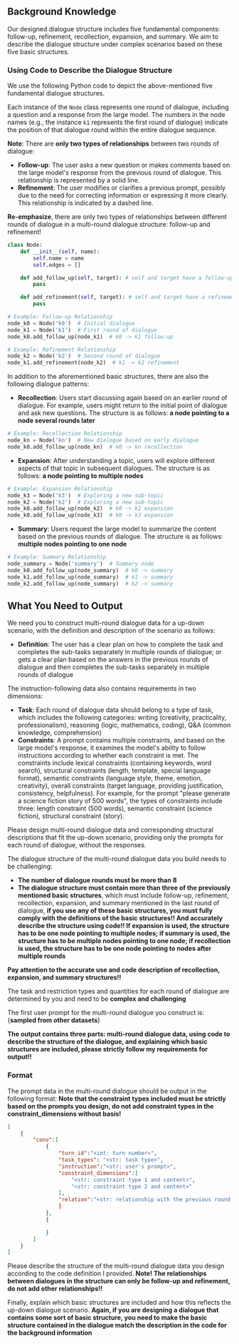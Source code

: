 ## Background Knowledge
Our designed dialogue structure includes five fundamental components: follow-up, refinement, recollection, expansion, and summary. We aim to describe the dialogue structure under complex scenarios based on these five basic structures.

### Using Code to Describe the Dialogue Structure
We use the following Python code to depict the above-mentioned five fundamental dialogue structures.

Each instance of the `Node` class represents one round of dialogue, including a question and a response from the large model. The numbers in the node names (e.g., the instance `k1` represents the first round of dialogue) indicate the position of that dialogue round within the entire dialogue sequence.

**Note**: There are **only two types of relationships** between two rounds of dialogue:
- **Follow-up**: The user asks a new question or makes comments based on the large model's response from the previous round of dialogue. This relationship is represented by a solid line.
- **Refinement**: The user modifies or clarifies a previous prompt, possibly due to the need for correcting information or expressing it more clearly. This relationship is indicated by a dashed line.

**Re-emphasize**, there are only two types of relationships between different rounds of dialogue in a multi-round dialogue structure: follow-up and refinement!

```python
class Node:
    def __init__(self, name):
        self.name = name
        self.edges = []

    def add_follow_up(self, target): # self and target have a follow-up relationship
        pass

    def add_refinement(self, target): # self and target have a refinement relationship
        pass

# Example: Follow-up Relationship
node_k0 = Node('k0')  # Initial dialogue
node_k1 = Node('k1')  # First round of dialogue
node_k0.add_follow_up(node_k1)  # k0 -> k1 follow-up

# Example: Refinement Relationship
node_k2 = Node('k2')  # Second round of dialogue
node_k1.add_refinement(node_k2)  # k1 -> k2 refinement
```

In addition to the aforementioned basic structures, there are also the following dialogue patterns:

- **Recollection**: Users start discussing again based on an earlier round of dialogue. For example, users might return to the initial point of dialogue and ask new questions. The structure is as follows: **a node pointing to a node several rounds later**
```python
# Example: Recollection Relationship
node_kn = Node('kn')  # New dialogue based on early dialogue
node_k0.add_follow_up(node_kn)  # k0 -> kn recollection
```

- **Expansion**: After understanding a topic, users will explore different aspects of that topic in subsequent dialogues. The structure is as follows: **a node pointing to multiple nodes**
```python
# Example: Expansion Relationship
node_k3 = Node('k3')  # Exploring a new sub-topic
node_k2 = Node('k2')  # Exploring a new sub-topic
node_k0.add_follow_up(node_k2)  # k0 -> k2 expansion
node_k0.add_follow_up(node_k3)  # k0 -> k3 expansion
```

- **Summary**: Users request the large model to summarize the content based on the previous rounds of dialogue. The structure is as follows: **multiple nodes pointing to one node**
```python
# Example: Summary Relationship
node_summary = Node('summary')  # Summary node
node_k0.add_follow_up(node_summary)  # k0 -> summary
node_k1.add_follow_up(node_summary)  # k1 -> summary
node_k2.add_follow_up(node_summary)  # k2 -> summary
```


## What You Need to Output
We need you to construct multi-round dialogue data for a up-down scenario, with the definition and description of the scenario as follows:
- **Definition**: The user has a clear plan on how to complete the task and completes the sub-tasks separately in multiple rounds of dialogue; or gets a clear plan based on the answers in the previous rounds of dialogue and then completes the sub-tasks separately in multiple rounds of dialogue

The instruction-following data also contains requirements in two dimensions:
- **Task**: Each round of dialogue data should belong to a type of task, which includes the following categories: writing (creativity, practicality, professionalism), reasoning (logic, mathematics, coding), Q&A (common knowledge, comprehension)
- **Constraints**: A prompt contains multiple constraints, and based on the large model's response, it examines the model's ability to follow instructions according to whether each constraint is met. The constraints include lexical constraints (containing keywords, word search), structural constraints (length, template, special language format), semantic constraints (language style, theme, emotion, creativity), overall constraints (target language, providing justification, consistency, helpfulness). For example, for the prompt "please generate a science fiction story of 500 words", the types of constraints include three: length constraint (500 words), semantic constraint (science fiction), structural constraint (story).

Please design multi-round dialogue data and corresponding structural descriptions that fit the up-down scenario, providing only the prompts for each round of dialogue, without the responses.

The dialogue structure of the multi-round dialogue data you build needs to be challenging:
- **The number of dialogue rounds must be more than 8**
- **The dialogue structure must contain more than three of the previously mentioned basic structures**, which must include follow-up, refinement, recollection, expansion, and summary mentioned in the last round of dialogue, **if you use any of these basic structures, you must fully comply with the definitions of the basic structures!! And accurately describe the structure using code!! If expansion is used, the structure has to be one node pointing to multiple nodes; if summary is used, the structure has to be multiple nodes pointing to one node; if recollection is used, the structure has to be one node pointing to nodes after multiple rounds**

**Pay attention to the accurate use and code description of recollection, expansion, and summary structures!!**

The task and restriction types and quantities for each round of dialogue are determined by you and need to be **complex and challenging**

The first user prompt for the multi-round dialogue you construct is: {__sampled from other datasets__}

**The output contains three parts: multi-round dialogue data, using code to describe the structure of the dialogue, and explaining which basic structures are included, please strictly follow my requirements for output!!**

### Format
The prompt data in the multi-round dialogue should be output in the following format:
**Note that the constraint types included must be strictly based on the prompts you design, do not add constraint types in the constraint_dimensions without basis!**
```json
[
    {
        "conv":[
            {
                "turn_id":"<int: turn number>",
                "task_types": "<str: task type>",
                "instruction":"<str: user's prompt>",
                "constraint_dimensions":[
                    "<str: constraint type 1 and content>",
                    "<str: constraint type 2 and content>"
                ],
                "relation":"<str: relationship with the previous round of dialogue, such as follow-up>",
                ]
            },
            {

            }
        ]
    }
]
```
Please describe the structure of the multi-round dialogue data you design according to the code definition I provided.
**Note! The relationships between dialogues in the structure can only be follow-up and refinement, do not add other relationships!!**

Finally, explain which basic structures are included and how this reflects the up-down dialogue scenario.
**Again, if you are designing a dialogue that contains some sort of basic structure, you need to make the basic structure contained in the dialogue match the description in the code for the background information**